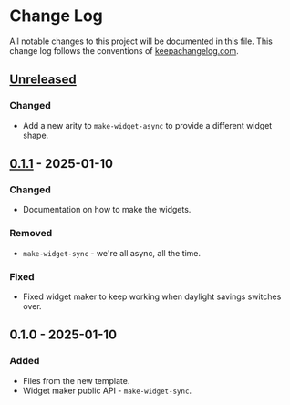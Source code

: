 # Change Log
All notable changes to this project will be documented in this file. This change log follows the conventions of [keepachangelog.com](http://keepachangelog.com/).

## [Unreleased]
### Changed
- Add a new arity to `make-widget-async` to provide a different widget shape.

## [0.1.1] - 2025-01-10
### Changed
- Documentation on how to make the widgets.

### Removed
- `make-widget-sync` - we're all async, all the time.

### Fixed
- Fixed widget maker to keep working when daylight savings switches over.

## 0.1.0 - 2025-01-10
### Added
- Files from the new template.
- Widget maker public API - `make-widget-sync`.

[Unreleased]: https://sourcehost.site/your-name/spilsystem/compare/0.1.1...HEAD
[0.1.1]: https://sourcehost.site/your-name/spilsystem/compare/0.1.0...0.1.1
